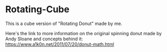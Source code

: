 # Rotating-Cube
This is a cube version of "Rotating Donut" made by me.

Here's the link to more information on the original spinning donut made by Andy Sloane and concepts behind it: https://www.a1k0n.net/2011/07/20/donut-math.html
